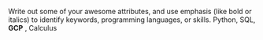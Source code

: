Write out some of your awesome attributes, and use emphasis (like bold or italics) to identify keywords, programming languages, or skills. 
Python, SQL, **GCP** , Calculus 
